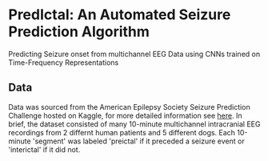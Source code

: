 # PredIctal: An Automated Seizure Prediction Algorithm
Predicting Seizure onset from multichannel EEG Data using CNNs trained on Time-Frequency Representations

## Data
Data was sourced from the American Epilepsy Society Seizure Prediction Challenge hosted on Kaggle, for more detailed information see [here](https://www.kaggle.com/competitions/seizure-prediction/overview).  In brief, the dataset consisted of many 10-minute multichannel intracranial EEG recordings from 2 differnt human patients and 5 different dogs.  Each 10-minute 'segment' was labeled 'preictal' if it preceded a seizure event or 'interictal' if it did not.

